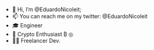 - 👋 Hi, I’m @EduardoNicoleit;
- 📫 You can reach me on my twitter: @EduardoNicoleit
- :mortar_board: Engineer
- :money_with_wings: Crypto Enthusiast ₿ ◎
- :man_technologist: Freelancer Dev. 

<!---
EduardoNicoleit/EduardoNicoleit is a ✨ special ✨ repository because its `README.md` (this file) appears on your GitHub profile.
You can click the Preview link to take a look at your changes.
--->
